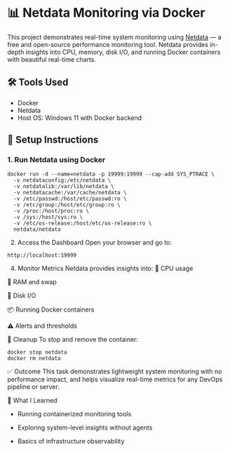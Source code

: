 
# 📊 Netdata Monitoring via Docker

This project demonstrates real-time system monitoring using [Netdata](https://www.netdata.cloud/) — a free and open-source performance monitoring tool. Netdata provides in-depth insights into CPU, memory, disk I/O, and running Docker containers with beautiful real-time charts.

## 🛠 Tools Used
- Docker
- Netdata
- Host OS: Windows 11 with Docker backend

## 🚀 Setup Instructions

### 1. Run Netdata using Docker

```
docker run -d --name=netdata -p 19999:19999 --cap-add SYS_PTRACE \
  -v netdataconfig:/etc/netdata \
  -v netdatalib:/var/lib/netdata \
  -v netdatacache:/var/cache/netdata \
  -v /etc/passwd:/host/etc/passwd:ro \
  -v /etc/group:/host/etc/group:ro \
  -v /proc:/host/proc:ro \
  -v /sys:/host/sys:ro \
  -v /etc/os-release:/host/etc/os-release:ro \
  netdata/netdata
```
2. Access the Dashboard
Open your browser and go to:
```
http://localhost:19999
```

4. Monitor Metrics
Netdata provides insights into:
🔋 CPU usage

🧠 RAM and swap

💽 Disk I/O

📦 Running Docker containers

⚠️ Alerts and thresholds


🧹 Cleanup
To stop and remove the container:
```
docker stop netdata
docker rm netdata
```
✅ Outcome
This task demonstrates lightweight system monitoring with no performance impact, and helps visualize real-time metrics for any DevOps pipeline or server.

📄 What I Learned
  - Running containerized monitoring tools

  - Exploring system-level insights without agents

  - Basics of infrastructure observability
